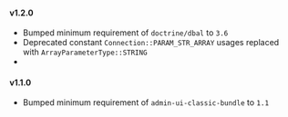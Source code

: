 #### v1.2.0
- Bumped minimum requirement of `doctrine/dbal` to `3.6`
- Deprecated constant `Connection::PARAM_STR_ARRAY` usages replaced with `ArrayParameterType::STRING`
- 
#### v1.1.0
- Bumped minimum requirement of `admin-ui-classic-bundle` to `1.1`
